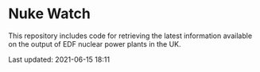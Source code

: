# Nuke Watch

This repository includes code for retrieving the latest information available on the output of EDF nuclear power plants in the UK.

Last updated: 2021-06-15 18:11